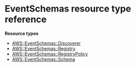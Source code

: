 # EventSchemas resource type reference<a name="AWS_EventSchemas"></a>

**Resource types**
+ [AWS::EventSchemas::Discoverer](aws-resource-eventschemas-discoverer.md)
+ [AWS::EventSchemas::Registry](aws-resource-eventschemas-registry.md)
+ [AWS::EventSchemas::RegistryPolicy](aws-resource-eventschemas-registrypolicy.md)
+ [AWS::EventSchemas::Schema](aws-resource-eventschemas-schema.md)